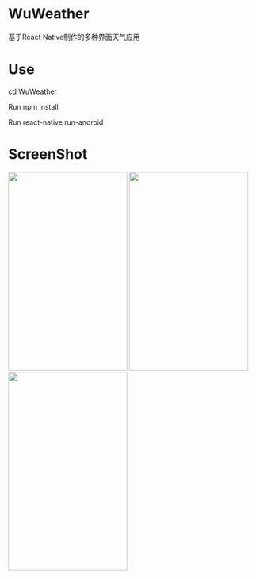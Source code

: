 # WuWeather
基于React Native制作的多种界面天气应用

# Use
cd WuWeather

Run npm install

Run react-native run-android

# ScreenShot
<div style="display:inline">
 <img src="https://raw.githubusercontent.com/MinardWu/WuWeather/master/ScreenShot/1.png" width = "240" height = "400"/>
 <img src="https://raw.githubusercontent.com/MinardWu/WuWeather/master/ScreenShot/2.png" width = "240" height = "400"/>
 <img src="https://raw.githubusercontent.com/MinardWu/WuWeather/master/ScreenShot/3.png" width = "240" height = "400"/>
</div>
